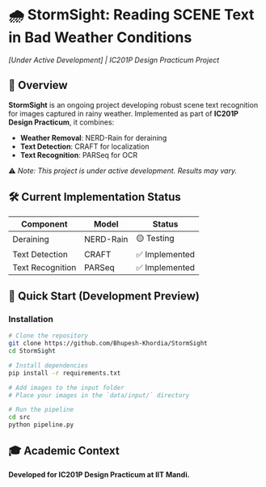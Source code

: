 # 🌧️ StormSight: Reading SCENE Text in Bad Weather Conditions
*[Under Active Development] | IC201P Design Practicum Project*  

## 📌 Overview  
**StormSight** is an ongoing project developing robust scene text recognition for images captured in rainy weather. Implemented as part of **IC201P Design Practicum**, it combines:  
- **Weather Removal**: NERD-Rain for deraining  
- **Text Detection**: CRAFT for localization  
- **Text Recognition**: PARSeq for OCR  

⚠️ *Note: This project is under active development. Results may vary.*  

## 🛠️ Current Implementation Status  
| Component       | Model       | Status          | 
|----------------|------------|----------------|
| Deraining      | NERD-Rain  | 🟡 Testing   |  
| Text Detection | CRAFT      | ✅ Implemented |
| Text Recognition | PARSeq    | ✅ Implemented     | 

## 🚀 Quick Start (Development Preview)  

### Installation  
```bash
# Clone the repository
git clone https://github.com/Bhupesh-Khordia/StormSight 
cd StormSight  

# Install dependencies
pip install -r requirements.txt  

# Add images to the input folder
# Place your images in the `data/input/` directory

# Run the pipeline
cd src
python pipeline.py
```

## 🎓 Academic Context
**Developed for IC201P Design Practicum at IIT Mandi.**
